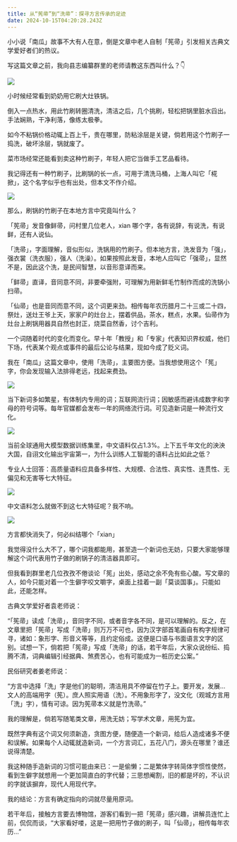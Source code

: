 ```yaml
---
title: 从“筅帚”到“洗帚”：探寻方言传承的足迹
date: 2024-10-15T04:20:28.243Z
---
```



小小说「南瓜」故事不大有人在意，倒是文章中老人自制「筅帚」引发相关古典文学爱好者们的热议。

写这篇文章之前，我向县志编纂群里的老师请教这东西叫什么？👇

![](https://img.lenband.com/my-img/2024/09/2f391288b1404006ee3c08ecac63d883.png)

小时候经常看到奶奶用它刷大灶铁锅。

倒入一点热水，用此竹刷转圈清洗，清洁之后，几个挑刷，轻松把锅里脏水舀出。手法娴熟，干净利落，像练太极拳。

如今不粘锅价格动辄上百上千，贵在哪里，防粘涂层是关键，倘若用这个竹刷子一捣洗，破坏涂层，锅就废了。

菜市场经常还能看到卖这种竹刷子，年轻人把它当做手工艺品看待。

我记得还有一种竹刷子，比刷锅的长一点，可用于清洗马桶，上海人叫它「椛掀」，这个名字似乎也有出处，但本文不作介绍。

![](https://img.lenband.com/my-img/2024/09/cd6515c8400129c35c3ea2363c744a11.png)

那么，刷锅的竹刷子在本地方言中究竟叫什么？

「筅帚」发音像鲜帚，问村里几位老人，xian 哪个字，各有说辞，有说洗，有说鲜，还有人说仙。

「洗帚」，字面理解，音似形似，洗锅用的竹刷子。但本地方言，洗发音为「强」，强衣裳（洗衣服），强人（洗澡）。如果按照此发音，本地人应叫它「强帚」，显然不是，因此这个洗，是民间智慧，以音形意译而来。

「鲜帚」直译，音同意不同，非要牵强附，可理解为用新鲜毛竹制作而成的洗锅小扫帚。

「仙帚」也是音同而意不同，这个词更来劲。相传每年农历腊月二十三或二十四，祭灶，送灶王爷上天，家家户的灶台上，摆着供品，茶水，糕点，水果。仙帚作为灶台上刷锅用器具自然也封正，烧菜自然香，讨个吉利。

一个词随着时代的变化而变化。早十年「教授」和「专家」代表知识界权威，他们下场，代表某个观点或事件的最后公论与结果，现如今成了贬义词。

我在「南瓜」这篇文章中，使用「洗帚」，主要图方便。当我想使用这个「筅」字，你会发现输入法排得老远，找起来费劲。

![](https://img.lenband.com/my-img/2024/09/63914e06015122a1594066dd337c7235.png)

当下新词多如繁星，有体制内专用的词；互联网流行词；因敏感而避讳成数字和字母的符号词等。每年官媒都会发布一年的网络流行词。可见造新词是一种流行文化。

![](https://img.lenband.com/my-img/2024/09/e9f712e86ec8282098c5b84f2bfa86a3.png)

当前全球通用大模型数据训练集里，中文语料仅占1.3%。上下五千年文化的泱泱大国，自诩文化输出宇宙第一，为什么训练人工智能的语料占比如此之低？

专业人士回答：高质量语料应具备多样性、大规模、合法性、真实性、连贯性、无偏见和无害等七大特征。

![](https://img.lenband.com/my-img/2024/09/77ffaf01e482e8870ea9b70647063c7e.png)

中文语料怎么就做不到这七大特征呢？我不响。

![](https://img.lenband.com/my-img/2024/09/b4b6733ace84ce210e40d06587f4ef07.png)

方言都快消失了，何必纠结哪个「xian」

我觉得没什么大不了，哪个词我都能用，甚至造一个新词也无妨，只要大家能够理解这个词代表用竹子做的刷锅子的清洁器具即可。

但我看到群里老几位孜孜不倦谈论「筅」出处，感动之余不免有些心酸。写文章的人，如今只能对着一个生僻字咬文嚼字，桌面上挂着一副「莫谈国事」。只能如此，还能怎样。

古典文学爱好者袁老师说：

“「筅帚」读成「洗帚」，音同字不同，或者音字各不同，是可以理解的。反之，在文章里把「筅帚」写成「洗帚」则万万不可也，因为汉字部首笔画自有构字规律可寻，诸如：象形字、形音义等等，且约定俗成。这便是口语与书面语言文字的区别。试想一下，倘若把「筅帚」写成「洗帚」的话，若干年后，大家众说纷纭、捣腾不清，词典编辑引经据典、煞费苦心，也有可能成为一桩历史公案。”

民俗研究者姜老师说：

“方言中选择「洗」字是他们的聪明，清洁用具不停留在竹子上。要开发，发展…文人的高端用字（筅）。庶人照实用语（洗）。不用象形字了，没文化（观城方言用「洗」字），情有可谅。因为筅帚本义就是竹洗帚。”

我的理解是，倘若写随笔类文章，用洗无妨；写学术文章，用筅为宜。

既然字典有这个词又何须新造，贪图方便，随便造一个新词，给后人造成诸多不便和误解。如果每个人动辄就造新词，一个方言词汇，五花八门，源头在哪里？谁还说得清楚。

我这种随手造新词的习惯可能由来已：一是偷懒；二是繁体字转简体字惯性使然，看到生僻字就想用一个更加简直白的字代替；三思想阉割，旧的都是坏的，不认识的字就该摒弃，现代人用现代字。

我的结论：方言有确定指向的词就尽量用原词。

若干年后，接触方言要去博物馆，游客们看到一把「筅帚」感兴趣，讲解员连忙上前，侃侃而谈，“大家看好喽，这是一把用竹子做的刷子，叫「仙帚」，相传每年农历…”
